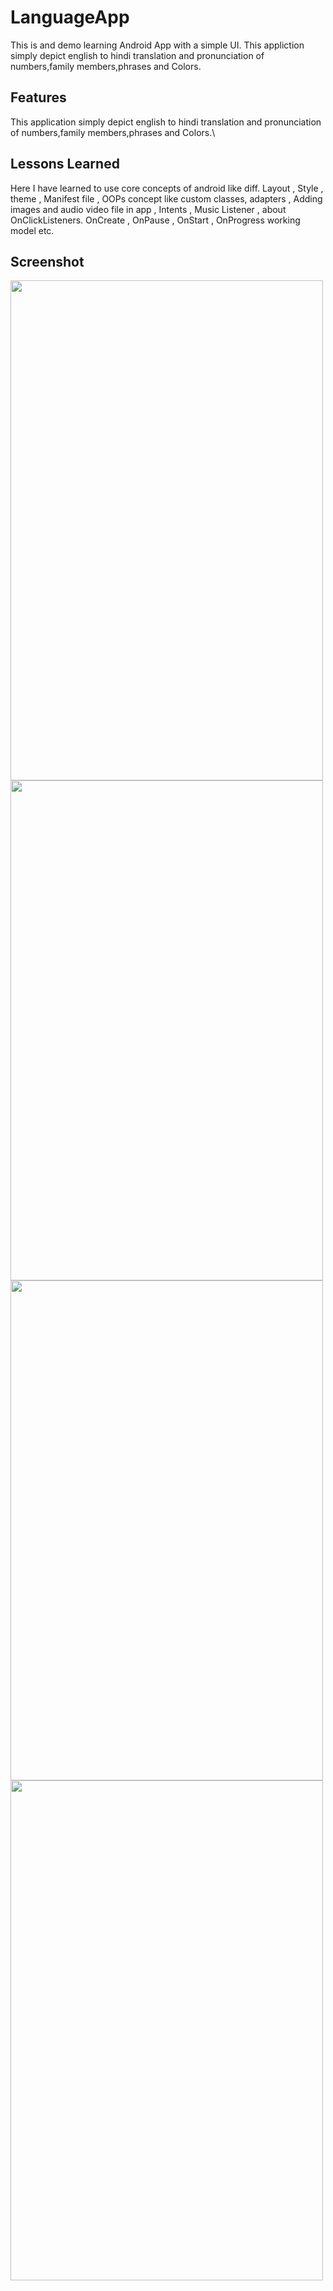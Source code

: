 
# LanguageApp

This is and demo learning Android App with a simple UI.
This appliction simply depict english to hindi translation and pronunciation of numbers,family members,phrases and Colors.


## Features

This application simply depict english to hindi translation and pronunciation of numbers,family members,phrases and Colors.\


## Lessons Learned

Here I have learned to use core concepts of android like diff. Layout , Style , theme , Manifest file , OOPs concept like custom classes, adapters , Adding images and audio video file in app , Intents , Music Listener , about OnClickListeners. 
OnCreate , OnPause , OnStart , OnProgress working model etc.


## Screenshot

<img src="https://user-images.githubusercontent.com/84755719/154401746-dee3fe72-11e3-4e8a-8f61-1808a765018a.png" width="500" height="800" />
<img src="https://user-images.githubusercontent.com/84755719/154401769-43706676-fb21-4fea-ad04-65f1b22fedb1.png" width="500" height="800" />

<img src="https://user-images.githubusercontent.com/84755719/154401862-340bc52d-e07d-4809-be78-bca78260c808.png" width="500" height="800" />
<img src="https://user-images.githubusercontent.com/84755719/154401875-e1a2d171-363e-41b1-ad26-dde2ef78b433.png" width="500" height="800" />
